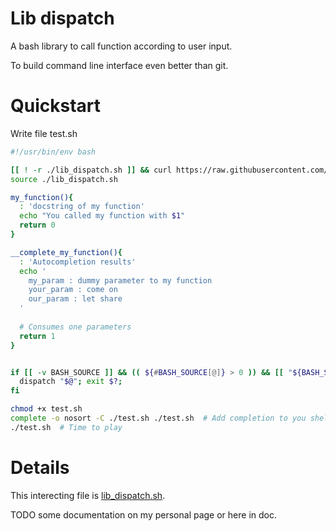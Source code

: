 # Lib dispatch

A bash library to call function according to user input.

To build command line interface even better than git.

# Quickstart

Write file test.sh

```bash
#!/usr/bin/env bash

[[ ! -r ./lib_dispatch.sh ]] && curl https://raw.githubusercontent.com/tinmarino/lib_dispatch/main/script/lib_dispatch.sh -o lib_dispatch.sh
source ./lib_dispatch.sh

my_function(){
  : 'docstring of my function'
  echo "You called my function with $1"
  return 0
}

__complete_my_function(){
  : 'Autocompletion results'
  echo '
    my_param : dummy parameter to my function
    your_param : come on
    our_param : let share
  '
  
  # Consumes one parameters
  return 1
}


if [[ -v BASH_SOURCE ]] && (( ${#BASH_SOURCE[@]} > 0 )) && [[ "${BASH_SOURCE[0]}" == "$0" ]]; then
  dispatch "$@"; exit $?;
fi
```

```bash
chmod +x test.sh
complete -o nosort -C ./test.sh ./test.sh  # Add completion to you shell
./test.sh  # Time to play
```

# Details

This interecting file is [lib_dispatch.sh](./script/lib_dispatch.sh).

TODO some documentation on my personal page or here in doc.
